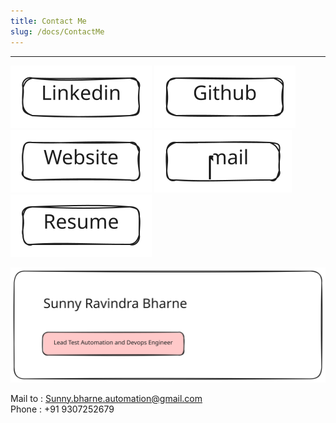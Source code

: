 ```yaml
---
title: Contact Me
slug: /docs/ContactMe
---
```


***

[![LinkedIn](../static/img/Linkedin.svg)](https://www.linkedin.com/in/sunnybharne)  [![Github](../static/img/Github.svg)](https://github.com/sunnyRavindra)  [![Website](../static/img/Website.svg)](https://www.botcat.org)  [![Email](../static/img/Email.svg)](mailto:sunny.bharne.devops@gmail.com?subject=Test_Automation_Devops_Expert)  [![Resume](../static/img/Resume.svg)](../static/resume/SunnyRavindra_Resume.pdf)

![Contactme](../static/img/Contacts.svg)

Mail to : Sunny.bharne.automation@gmail.com <br/>
Phone : +91 9307252679
